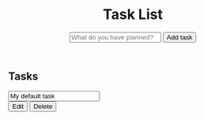 <!DOCTYPE html>
<html lang="en">
<head>
    <meta charset="UTF-8">
    <meta http-equiv="X-UA-Compatible" content="IE=edge">
    <meta name="viewport" content="width=device-width, initial-scale=1.0">
    <title>TO-DO LIST</title>
     <link rel="stylesheet" href="main.css" />
</head>             
<body>
<header>
    <h1>Task List</h1>
    <form id="new-task-form">
        <input type="text" id="new-task-input" placeholder="What do you have planned?" />
        <input type="submit" id="new-task-submit" value="Add task" />
    </form>
</header>
<main>
    <section class="task-list">
<h2>Tasks</h2>
<div id="tasks">
 <div class="task">
    <div class="content">
       <input type="text" class="text" value="My default task" readonly/> 
    </div>
    <div class="actions">
        <button class="edit">Edit</button>
        <button class="delete">Delete</button>
    </div>
 </div>   
</div>
    </section>
</main>
<script src="main.js"></script>
        </body>
        </html>

